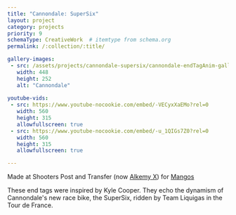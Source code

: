 ```yaml
---
title: "Cannondale: SuperSix"
layout: project
category: projects
priority: 9
schemaType: CreativeWork  # itemtype from schema.org
permalink: /:collection/:title/

gallery-images:
 - src: /assets/projects/cannondale-supersix/cannondale-endTagAnim-gallery.gif
   width: 448
   height: 252
   alt: "Cannondale"
   
youtube-vids:
 - src: https://www.youtube-nocookie.com/embed/-VECyxXaEMo?rel=0
   width: 560
   height: 315
   allowfullscreen: true
 - src: https://www.youtube-nocookie.com/embed/-u_1QIGs7Z0?rel=0
   width: 560
   height: 315
   allowfullscreen: true

---
```


<p class="subhead">Made at Shooters Post and Transfer (now <a href="http://www.alkemy-x.com/" target="_blank">Alkemy X</a>) for <a href="http://www.mangosinc.com/" target="_blank">Mangos</a></p>

These end tags were inspired by Kyle Cooper. They echo the dynamism of Cannondale's new race bike, the SuperSix, ridden by Team Liquigas in the Tour de France.
